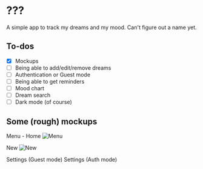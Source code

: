 # ???

A simple app to track my dreams and my mood. Can't figure out a name yet.

## To-dos

- [x] Mockups
- [ ] Being able to add/edit/remove dreams
- [ ] Authentication or Guest mode
- [ ] Being able to get reminders
- [ ] Mood chart
- [ ] Dream search
- [ ] Dark mode (of course)

## Some (rough) mockups

Menu - Home
<img src="https://cdn.discordapp.com/attachments/689938032253599829/780455144767750144/HnAgskV.png" alt="Menu">

New
<img src="https://i.imgur.com/8SjzimV.png" alt="New">

Settings (Guest mode)
Settings (Auth mode)